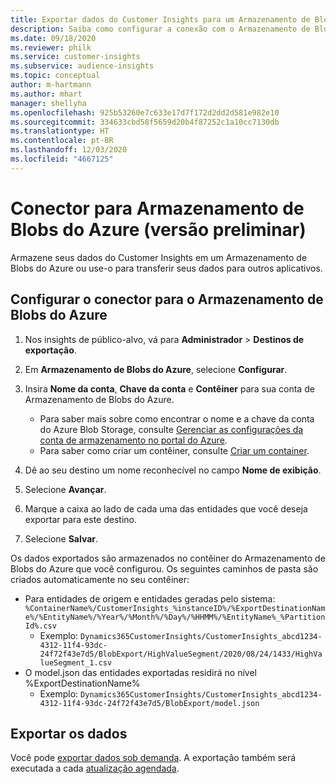 ```yaml
---
title: Exportar dados do Customer Insights para um Armazenamento de Blobs do Azure
description: Saiba como configurar a conexão com o Armazenamento de Blobs do Azure.
ms.date: 09/18/2020
ms.reviewer: philk
ms.service: customer-insights
ms.subservice: audience-insights
ms.topic: conceptual
author: m-hartmann
ms.author: mhart
manager: shellyha
ms.openlocfilehash: 925b53260e7c633e17d7f172d2dd2d581e982e10
ms.sourcegitcommit: 334633cbd58f5659d20b4f87252c1a10cc7130db
ms.translationtype: HT
ms.contentlocale: pt-BR
ms.lasthandoff: 12/03/2020
ms.locfileid: "4667125"
---
```

# <a name="connector-for-azure-blob-storage-preview"></a>Conector para Armazenamento de Blobs do Azure (versão preliminar)

Armazene seus dados do Customer Insights em um Armazenamento de Blobs do Azure ou use-o para transferir seus dados para outros aplicativos.

## <a name="configure-the-connector-for-azure-blob-storage"></a>Configurar o conector para o Armazenamento de Blobs do Azure

1. Nos insights de público-alvo, vá para **Administrador** > **Destinos de exportação**.

1. Em **Armazenamento de Blobs do Azure**, selecione **Configurar**.

1. Insira **Nome da conta**, **Chave da conta** e **Contêiner** para sua conta de Armazenamento de Blobs do Azure.
    - Para saber mais sobre como encontrar o nome e a chave da conta do Azure Blob Storage, consulte [Gerenciar as configurações da conta de armazenamento no portal do Azure](https://docs.microsoft.com/azure/storage/common/storage-account-manage).
    - Para saber como criar um contêiner, consulte [Criar um container](https://docs.microsoft.com/azure/storage/blobs/storage-quickstart-blobs-portal#create-a-container).

1. Dê ao seu destino um nome reconhecível no campo **Nome de exibição**.

1. Selecione **Avançar**.

1. Marque a caixa ao lado de cada uma das entidades que você deseja exportar para este destino.

1. Selecione **Salvar**.

Os dados exportados são armazenados no contêiner do Armazenamento de Blobs do Azure que você configurou. Os seguintes caminhos de pasta são criados automaticamente no seu contêiner:

- Para entidades de origem e entidades geradas pelo sistema: `%ContainerName%/CustomerInsights_%instanceID%/%ExportDestinationName%/%EntityName%/%Year%/%Month%/%Day%/%HHMM%/%EntityName%_%PartitionId%.csv`
  - Exemplo: `Dynamics365CustomerInsights/CustomerInsights_abcd1234-4312-11f4-93dc-24f72f43e7d5/BlobExport/HighValueSegment/2020/08/24/1433/HighValueSegment_1.csv`
- O model.json das entidades exportadas residirá no nível %ExportDestinationName%
  - Exemplo: `Dynamics365CustomerInsights/CustomerInsights_abcd1234-4312-11f4-93dc-24f72f43e7d5/BlobExport/model.json`

## <a name="export-the-data"></a>Exportar os dados

Você pode [exportar dados sob demanda](/export-destinations.md#export-data-on-demand). A exportação também será executada a cada [atualização agendada](system.md#schedule-tab).

